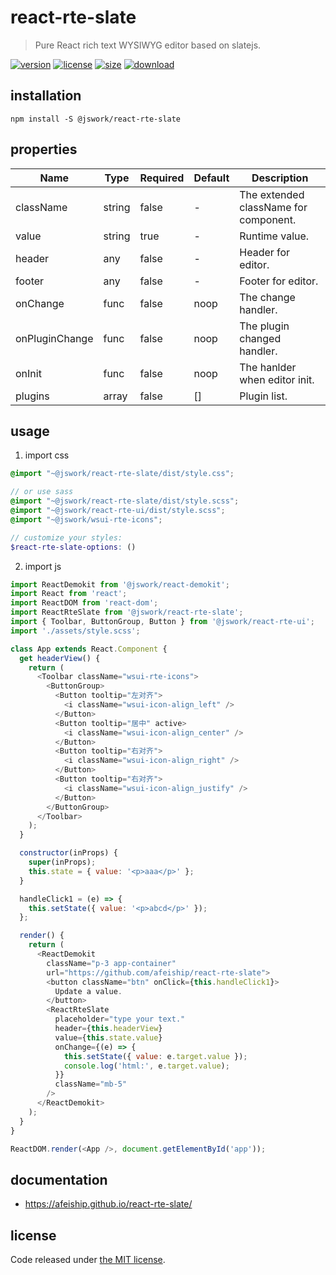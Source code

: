 # react-rte-slate
> Pure React rich text WYSIWYG editor based on slatejs.

[![version][version-image]][version-url]
[![license][license-image]][license-url]
[![size][size-image]][size-url]
[![download][download-image]][download-url]

## installation
```shell
npm install -S @jswork/react-rte-slate
```

## properties
| Name           | Type   | Required | Default | Description                           |
| -------------- | ------ | -------- | ------- | ------------------------------------- |
| className      | string | false    | -       | The extended className for component. |
| value          | string | true     | -       | Runtime value.                        |
| header         | any    | false    | -       | Header for editor.                    |
| footer         | any    | false    | -       | Footer for editor.                    |
| onChange       | func   | false    | noop    | The change handler.                   |
| onPluginChange | func   | false    | noop    | The plugin changed handler.           |
| onInit         | func   | false    | noop    | The hanlder when editor init.         |
| plugins        | array  | false    | []      | Plugin list.                          |


## usage
1. import css
  ```scss
  @import "~@jswork/react-rte-slate/dist/style.css";

  // or use sass
  @import "~@jswork/react-rte-slate/dist/style.scss";
  @import "~@jswork/react-rte-ui/dist/style.scss";
  @import "~@jswork/wsui-rte-icons";

  // customize your styles:
  $react-rte-slate-options: ()
  ```
2. import js
  ```js
  import ReactDemokit from '@jswork/react-demokit';
  import React from 'react';
  import ReactDOM from 'react-dom';
  import ReactRteSlate from '@jswork/react-rte-slate';
  import { Toolbar, ButtonGroup, Button } from '@jswork/react-rte-ui';
  import './assets/style.scss';

  class App extends React.Component {
    get headerView() {
      return (
        <Toolbar className="wsui-rte-icons">
          <ButtonGroup>
            <Button tooltip="左对齐">
              <i className="wsui-icon-align_left" />
            </Button>
            <Button tooltip="居中" active>
              <i className="wsui-icon-align_center" />
            </Button>
            <Button tooltip="右对齐">
              <i className="wsui-icon-align_right" />
            </Button>
            <Button tooltip="右对齐">
              <i className="wsui-icon-align_justify" />
            </Button>
          </ButtonGroup>
        </Toolbar>
      );
    }

    constructor(inProps) {
      super(inProps);
      this.state = { value: '<p>aaa</p>' };
    }

    handleClick1 = (e) => {
      this.setState({ value: '<p>abcd</p>' });
    };

    render() {
      return (
        <ReactDemokit
          className="p-3 app-container"
          url="https://github.com/afeiship/react-rte-slate">
          <button className="btn" onClick={this.handleClick1}>
            Update a value.
          </button>
          <ReactRteSlate
            placeholder="type your text."
            header={this.headerView}
            value={this.state.value}
            onChange={(e) => {
              this.setState({ value: e.target.value });
              console.log('html:', e.target.value);
            }}
            className="mb-5"
          />
        </ReactDemokit>
      );
    }
  }

  ReactDOM.render(<App />, document.getElementById('app'));

  ```

## documentation
- https://afeiship.github.io/react-rte-slate/


## license
Code released under [the MIT license](https://github.com/afeiship/react-rte-slate/blob/master/LICENSE.txt).

[version-image]: https://img.shields.io/npm/v/@jswork/react-rte-slate
[version-url]: https://npmjs.org/package/@jswork/react-rte-slate

[license-image]: https://img.shields.io/npm/l/@jswork/react-rte-slate
[license-url]: https://github.com/afeiship/react-rte-slate/blob/master/LICENSE.txt

[size-image]: https://img.shields.io/bundlephobia/minzip/@jswork/react-rte-slate
[size-url]: https://github.com/afeiship/react-rte-slate/blob/master/dist/react-rte-slate.min.js

[download-image]: https://img.shields.io/npm/dm/@jswork/react-rte-slate
[download-url]: https://www.npmjs.com/package/@jswork/react-rte-slate
